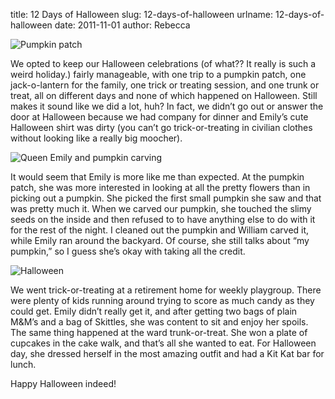 title: 12 Days of Halloween
slug: 12-days-of-halloween
urlname: 12-days-of-halloween
date: 2011-11-01
author: Rebecca

<img src="{static}/images/2011-10-21-pumpkin-patch.jpg" alt="Pumpkin patch" class="img-fluid" />

We opted to keep our Halloween celebrations (of what?? It really is such a weird
holiday.) fairly manageable, with one trip to a pumpkin patch, one
jack-o-lantern for the family, one trick or treating session, and one trunk or
treat, all on different days and none of which happened on Halloween. Still
makes it sound like we did a lot, huh? In fact, we didn&#x02bc;t go out or
answer the door at Halloween because we had company for dinner and
Emily&#x02bc;s cute Halloween shirt was dirty (you can&#x02bc;t go
trick-or-treating in civilian clothes without looking like a really big
moocher).

<img src="{static}/images/2011-10-24-queen-emily-and-pumpkin-carving.jpg" alt="Queen Emily and pumpkin carving" class="img-fluid" />

It would seem that Emily is more like me than expected. At the pumpkin patch,
she was more interested in looking at all the pretty flowers than in picking out
a pumpkin. She picked the first small pumpkin she saw and that was pretty much
it. When we carved our pumpkin, she touched the slimy seeds on the inside and
then refused to to have anything else to do with it for the rest of the night. I
cleaned out the pumpkin and William carved it, while Emily ran around the
backyard. Of course, she still talks about &ldquo;my pumpkin,&rdquo; so I guess
she&#x02bc;s okay with taking all the credit.

<img src="{static}/images/2011-10-29-halloween.jpg" alt="Halloween" class="img-fluid" />

We went trick-or-treating at a retirement home for weekly playgroup. There were
plenty of kids running around trying to score as much candy as they could get.
Emily didn&#x02bc;t really get it, and after getting two bags of plain
M&amp;M&#x02bc;s and a bag of Skittles, she was content to sit and enjoy her
spoils. The same thing happened at the ward trunk-or-treat. She won a plate of
cupcakes in the cake walk, and that&#x02bc;s all she wanted to eat. For
Halloween day, she dressed herself in the most amazing outfit and had a Kit Kat
bar for lunch.

Happy Halloween indeed!
